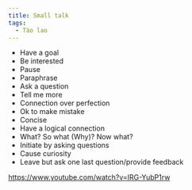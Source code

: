 ```yaml
---
title: Small talk
tags:
  - Tào lao
---
```


- Have a goal
- Be interested
- Pause
- Paraphrase
- Ask a question
- Tell me more
- Connection over perfection
- Ok to make mistake
- Concise
- Have a logical connection
- What? So what (Why)? Now what?
- Initiate by asking questions
- Cause curiosity
- Leave but ask one last question/provide feedback

https://www.youtube.com/watch?v=IRG-YubP1rw
